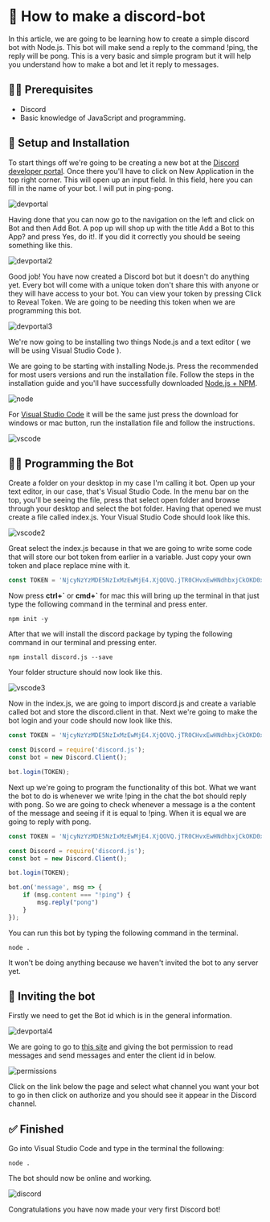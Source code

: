 # 📝 How to make a discord-bot
In this article, we are going to be learning how to create a simple discord bot with Node.js. This bot will make send a reply to the command !ping, the reply will be pong. This is a very basic and simple program but it will help you understand how to make a bot and let it reply to messages.

## 👨‍🏫 Prerequisites
* Discord
* Basic knowledge of JavaScript and programming.

## 💾 Setup and Installation
To start things off we're going to be creating a new bot at the [Discord developer portal](https://discordapp.com/login?redirect_to=%2Fdevelopers%2Fapplications%2F). Once there you'll have to click on New Application in the top right corner. This will open up an input field. In this field, here you can fill in the name of your bot. I will put in ping-pong.

![devportal](img/devportal.png "devportal")

Having done that you can now go to the navigation on the left and click on Bot and then Add Bot. A pop up will shop up with the title Add a Bot to this App? and press Yes, do it!. If you did it correctly you should be seeing something like this.

![devportal2](img/devportal2.png "devportal2")

Good job! You have now created a Discord bot but it doesn't do anything yet. Every bot will come with a unique token don't share this with anyone or they will have access to your bot. You can view your token by pressing Click to Reveal Token. We are going to be needing this token when we are programming this bot.

![devportal3](img/devportal3.png "devportal3")

We're now going to be installing two things Node.js and a text editor ( we will be using Visual Studio Code ).

We are going to be starting with installing Node.js. Press the recommended for most users versions and run the installation file. Follow the steps in the installation guide and you'll have successfully downloaded [Node.js + NPM](https://nodejs.org/en/).

![node](img/node.png "node")

For [Visual Studio Code](https://code.visualstudio.com/) it will be the same just press the download for windows or mac button, run the installation file and follow the instructions.

![vscode](img/vscode.png "vscode")

## 👨‍💻 Programming the Bot
Create a folder on your desktop in my case I'm calling it bot. Open up your text editor, in our case, that's Visual Studio Code. In the menu bar on the top, you'll be seeing the file, press that select open folder and browse through your desktop and select the bot folder. Having that opened we must create a file called index.js. Your Visual Studio Code should look like this. 

![vscode2](img/vscode2.png "vscode2")

Great select the index.js because in that we are going to write some code that will store our bot token from earlier in a variable. Just copy your own token and place replace mine with it.
```javascript
const TOKEN = 'NjcyNzYzMDE5NzIxMzEwMjE4.XjQOVQ.jTR0CHvxEwHNdhbxjCkOKD0xnwc';
```
Now press **ctrl+\`** or **cmd+\`** for mac this will bring up the terminal in that just type the following command in the terminal and press enter.
```
npm init -y
```
After that we will install the discord package by typing the following command in our terminal and pressing enter.
```
npm install discord.js --save
```
Your folder structure should now look like this.

![vscode3](img/vscode3.png "vscode3")

Now in the index.js, we are going to import discord.js and create a variable called bot and store the discord.client in that. Next we're going to make the bot login and your code should now look like this.
```javascript
const TOKEN = 'NjcyNzYzMDE5NzIxMzEwMjE4.XjQOVQ.jTR0CHvxEwHNdhbxjCkOKD0xnwc';

const Discord = require('discord.js');
const bot = new Discord.Client();

bot.login(TOKEN);
```
Next up we're going to program the functionality of this bot. What we want the bot to do is whenever we write !ping in the chat the bot should reply with pong. So we are going to check whenever a message is a the content of the message and seeing if it is equal to !ping. When it is equal we are going to reply with pong.
```javascript
const TOKEN = 'NjcyNzYzMDE5NzIxMzEwMjE4.XjQOVQ.jTR0CHvxEwHNdhbxjCkOKD0xnwc';

const Discord = require('discord.js');
const bot = new Discord.Client();

bot.login(TOKEN);

bot.on('message', msg => {
    if (msg.content === "!ping") {
        msg.reply("pong")
    }
});
```
You can run this bot by typing the following command in the terminal.
```
node .
```
It won't be doing anything because we haven't invited the bot to any server yet.
## 🏡 Inviting the bot
Firstly we need to get the Bot id which is in the general information.

![devportal4](img/devportal4.png "devportal4")

We are going to go to [this site](https://discordapi.com/permissions.html#3072) and giving the bot permission to read messages and send messages and enter the client id in below.

![permissions](img/permissions.png "permissions")

Click on the link below the page and select what channel you want your bot to go in then click on authorize and you should see it appear in the Discord channel.
## ✅ Finished
Go into Visual Studio Code and type in the terminal the following:
```
node .
```
The bot should now be online and working.

![discord](img/discord.png "discord")

Congratulations you have now made your very first Discord bot!